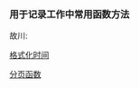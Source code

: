 ### 用于记录工作中常用函数方法

故川: 

[格式化时间](https://github.com/zhanghenvom/utils/blob/master/formatTime.js)
<!-- 每个函数之间分行 -->

[分页函数](https://github.com/zhanghenvom/utils/blob/master/paging.js)

